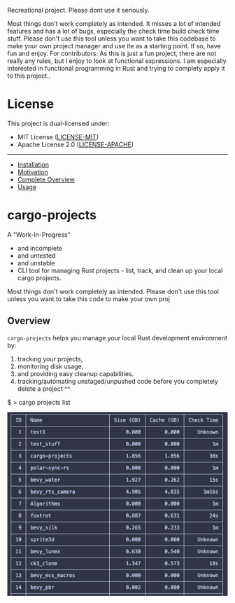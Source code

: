 Recreational project. Please dont use it seriously.

Most things don't work completely as intended. It misses a lot of intended features and has a lot of bugs, especially the check time build check time stuff.
Please don't use this tool unless you want to take this codebase to make your own project manager and use ite as a starting point. If so, have fun and enjoy. 
For contributors: As this is just a fun project, there are not really any rules, but I enjoy to look at functional expressions.
I am especially interested in functional programming in Rust and trying to complety apply it to this project..

# License
This project is dual-licensed under:
- MIT License ([LICENSE-MIT](LICENSE-MIT))
- Apache License 2.0 ([LICENSE-APACHE](LICENSE-APACHE))

---

- [Installation](docs/Installation.md)
- [Motivation](docs/Motivation.md)
- [Complete Overview](docs/Overview.md)
- [Usage](docs/Usage.md)

# cargo-projects

A "Work-In-Progress" 
- and incomplete 
- and untested 
- and unstable
- CLI tool for managing Rust projects - list, track, and clean up your local cargo projects. 

Most things don't work completely as intended. Please don't use this tool unless you want to take this code to make your own proj

## Overview

`cargo-projects` helps you manage your local Rust development environment by:
1. tracking your projects, 
2. monitoring disk usage, 
3. and providing easy cleanup capabilities. 
4. tracking/automating unstaged/unpushed code before you completely delete a project ^^

$ > cargo projects list

![Example output of cargo projects list](docs/screenshot.png)
